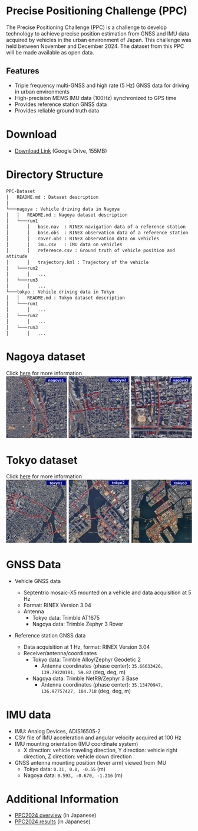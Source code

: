 # Precise Positioning Challenge (PPC)
The Precise Positioning Challenge (PPC) is a challenge to develop technology to achieve precise position estimation from GNSS and IMU data acquired by vehicles in the urban environment of Japan. This challenge was held between November and December 2024. The dataset from this PPC will be made available as open data.

## Features
- Triple frequency multi-GNSS and high rate (5 Hz) GNSS data for driving in urban environments
- High-precision MEMS IMU data (100Hz) synchronized to GPS time
- Provides reference station GNSS data
- Provides reliable ground truth data

# Download
- [Download Link](https://drive.google.com/file/d/19bOSJpqblSTm6iSW5aaRekcSC2hUae9V/view?usp=drive_link) (Google Drive, 155MB)

# Directory Structure
```
PPC-Dataset
│   README.md : Dataset description
│
└───nagoya : Vehicle driving data in Nagoya
│   │   README.md : Nagoya dataset description
│   └───run1
│       │   base.nav  : RINEX navigation data of a reference station
│       │   base.obs  : RINEX observation data of a reference station
│       │   rover.obs : RINEX observation data on vehicles
│       │   imu.csv   : IMU data on vehicles
│       │   reference.csv : Ground truth of vehicle position and attitude
│       │   trajectory.kml : Trajectory of the vehicle 
│   └───run2
│       │   ...
│   └───run3
│       │   ...
└───tokyo : Vehicle driving data in Tokyo
│   │   README.md : Tokyo dataset description
│   └───run1
│       │   ...
│   └───run2
│       │   ...
│   └───run3
│       │   ...
```
# Nagoya dataset
Click [here](./nagoya) for more information
![](https://github.com/taroz/Misc/blob/master/data/PPC-Dataset/nagoya_trajectory.jpg?raw=true)

# Tokyo dataset
Click [here](./tokyo) for more information
![](https://github.com/taroz/Misc/blob/master/data/PPC-Dataset/tokyo_trajectory.jpg?raw=true)

# GNSS Data
- Vehicle GNSS data
  - Septentrio mosaic-X5 mounted on a vehicle and data acquisition at 5 Hz
  - Format: RINEX Version 3.04
  - Antenna
    - Tokyo data: Trimble AT1675
    - Nagoya data: Trimble Zephyr 3 Rover

- Reference station GNSS data
  - Data acquisition at 1 Hz, format: RINEX Version 3.04
  - Receiver/antenna/coordinates
    - Tokyo data: Trimble Alloy/Zephyr Geodetic 2
      - Antenna coordinates (phase center): `35.66633426, 139.79220181, 59.82` (deg, deg, m)
    - Nagoya data: Trimble NetR9/Zephyr 3 Base
      - Antenna coordinates (phase center): `35.13470947, 136.97757427, 104.718` (deg, deg, m)

# IMU data
- IMU: Analog Devices, ADIS16505-2
- CSV file of IMU acceleration and angular velocity acquired at 100 Hz
- IMU mounting orientation (IMU coordinate system)
  - X direction: vehicle traveling direction, Y direction: vehicle right direction, Z direction: vehicle down direction
- GNSS antenna mounting position (lever arm) viewed from IMU
  - Tokyo data: `0.31, 0.0, -0.55` (m)
  - Nagoya data: `0.593, -0.670, -1.216` (m)

# Additional Information
- [PPC2024 overview](http://taroz.net/data/PPC2024.pdf) (in Japanese)
- [PPC2024 results](http://taroz.net/data/PPC2024_results.pdf) (in Japanese)